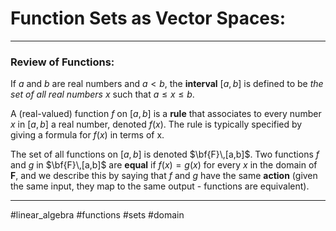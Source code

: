 
# Function Sets as Vector Spaces:
***

### Review of Functions:

If $a$ and $b$ are real numbers and $a<b$, the **interval** $[a,b]$ is defined to be *the set of all real numbers* $x$ such that $a\leq x \leq b$.

A (real-valued) function $f$ on $[a,b]$ is a **rule** that associates to every number $x$ in $[a,b]$ a real number, denoted $f(x)$. The rule is typically specified by giving a formula for $f(x)$ in terms of x. 


The set of all functions on $[a,b]$ is denoted 	$\bf{F}\,[a,b]$. Two functions $f$ and $g$ in $\bf{F}\,[a,b]$ are **equal** if $f(x) = g(x)$ for every $x$ in the domain of **F**, and we describe this by saying that $f$ and $g$ have the same **action** (given the same input, they map to the same output - functions are equivalent). 


***


#linear_algebra #functions #sets #domain 